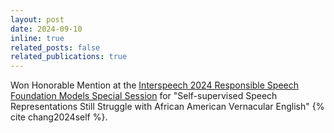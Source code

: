 ```yaml
---
layout: post
date: 2024-09-10
inline: true
related_posts: false
related_publications: true
---
```


Won Honorable Mention at the [Interspeech 2024 Responsible Speech Foundation Models Special Session](https://sites.google.com/view/responsiblespeech/is2024) for "Self-supervised Speech Representations Still Struggle with African American Vernacular English" {% cite chang2024self %}.

